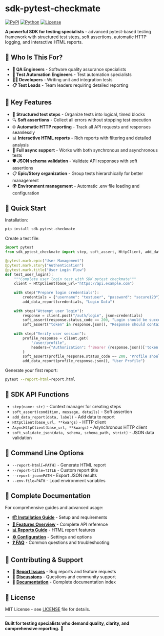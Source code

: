 # sdk-pytest-checkmate

[![PyPI](https://img.shields.io/pypi/v/sdk-pytest-checkmate)](https://pypi.org/project/sdk-pytest-checkmate/)
[![Python](https://img.shields.io/pypi/pyversions/sdk-pytest-checkmate.svg)](https://www.python.org/)
[![License](https://img.shields.io/badge/License-MIT-yellow.svg)](https://opensource.org/licenses/MIT)

**A powerful SDK for testing specialists** - advanced pytest-based testing
framework with structured test steps, soft assertions, automatic HTTP logging,
and interactive HTML reports.

## 🎯 Who Is This For?

- **🔧 QA Engineers** - Software quality assurance specialists
- **🤖 Test Automation Engineers** - Test automation specialists  
- **👨‍💻 Developers** - Writing unit and integration tests
- **📋 Test Leads** - Team leaders requiring detailed reporting

## 🌟 Key Features

- 📝 **Structured test steps** - Organize tests into logical, timed blocks
- 🔍 **Soft assertions** - Collect all errors without stopping test execution
- 🌐 **Automatic HTTP reporting** - Track all API requests and responses seamlessly
- 📊 **Interactive HTML reports** - Rich reports with filtering and detailed analysis
- 🔄 **Full async support** - Works with both synchronous and asynchronous tests
- 🛡️ **JSON schema validation** - Validate API responses with soft assertions
- 📋 **Epic/Story organization** - Group tests hierarchically for better management
- 🌍 **Environment management** - Automatic .env file loading and configuration

## 🚀 Quick Start

Installation:

```bash
pip install sdk-pytest-checkmate
```

Create a test file:

```python
import pytest
from sdk_pytest_checkmate import step, soft_assert, HttpClient, add_data_report

@pytest.mark.epic("User Management")
@pytest.mark.story("Authentication")
@pytest.mark.title("User Login Flow")
def test_user_login():
    """Complete user login test with SDK pytest checkmate"""
    client = HttpClient(base_url="https://api.example.com")
    
    with step("Prepare login credentials"):
        credentials = {"username": "testuser", "password": "secure123"}
        add_data_report(credentials, "Login Data")
    
    with step("Attempt user login"):
        response = client.post("/auth/login", json=credentials)
        soft_assert(response.status_code == 200, "Login should be successful")
        soft_assert("token" in response.json(), "Response should contain access token")
    
    with step("Verify user session"):
        profile_response = client.get(
            "/user/profile", 
            headers={"Authorization": f"Bearer {response.json()['token']}"}
        )
        soft_assert(profile_response.status_code == 200, "Profile should be accessible")
        add_data_report(profile_response.json(), "User Profile")
```

Generate your first report:

```bash
pytest --report-html=report.html
```

## 📖 SDK API Functions

- `step(name: str)` - Context manager for creating steps
- `soft_assert(condition, message, details)` - Soft assertion
- `add_data_report(data, label)` - Add data to report
- `HttpClient(base_url, **kwargs)` - HTTP client
- `AsyncHttpClient(base_url, **kwargs)` - Asynchronous HTTP client
- `soft_validate_json(data, schema, schema_path, strict)` - JSON data validation


## 📖 Command Line Options

- `--report-html[=PATH]` - Generate HTML report
- `--report-title=TITLE` - Custom report title  
- `--report-json=PATH` - Export JSON results
- `--env-file=PATH` - Load environment variables

## 📖 Complete Documentation

For comprehensive guides and advanced usage:

- **[📦 Installation Guide](./docs/installation.md)** - Setup and requirements
- **[🎯 Features Overview](./docs/features.md)** - Complete API reference
- **[📊 Reports Guide](./docs/reports.md)** - HTML report features
- **[⚙️ Configuration](./docs/configuration.md)** - Settings and options
- **[❓ FAQ](./docs/faq.md)** - Common questions and troubleshooting

## 🤝 Contributing & Support

- 📖  **[Report Issues](https://github.com/o73k51i/sdk-pytest-checkmate/issues)** - Bug reports and feature requests
- 📖 **[Discussions](https://github.com/o73k51i/sdk-pytest-checkmate/discussions)** - Questions and community support
- 📖 **[Documentation](./docs/main.md)** - Complete documentation index

## 📄 License

MIT License - see [LICENSE](LICENSE) file for details.

---

**Built for testing specialists who demand quality, clarity, and comprehensive reporting.** 🚀

